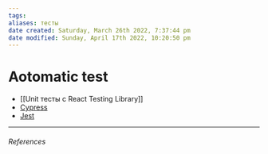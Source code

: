 ```yaml
---
tags: 
aliases: тесты 
date created: Saturday, March 26th 2022, 7:37:44 pm
date modified: Sunday, April 17th 2022, 10:20:50 pm
---
```


# Aotomatic test

 - [[Unit тесты с React Testing Library]]
 - [Cypress](https://www.cypress.io/)
 - [Jest](https://jestjs.io/en/)

---

###### References
